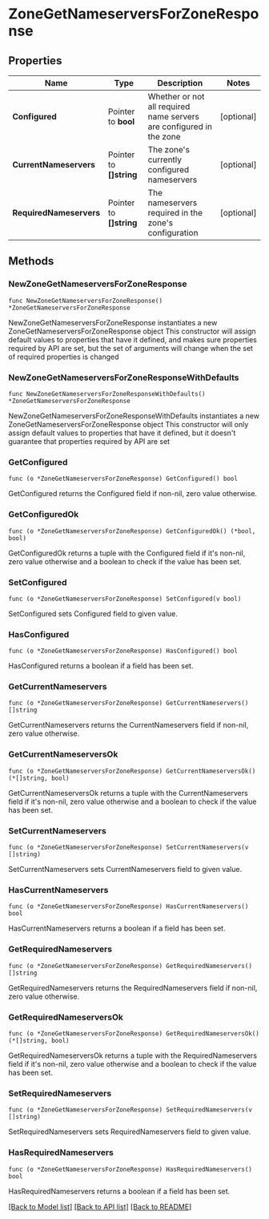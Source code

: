 # ZoneGetNameserversForZoneResponse

## Properties

Name | Type | Description | Notes
------------ | ------------- | ------------- | -------------
**Configured** | Pointer to **bool** | Whether or not all required name servers are configured in the zone | [optional] 
**CurrentNameservers** | Pointer to **[]string** | The zone&#39;s currently configured nameservers | [optional] 
**RequiredNameservers** | Pointer to **[]string** | The nameservers required in the zone&#39;s configuration | [optional] 

## Methods

### NewZoneGetNameserversForZoneResponse

`func NewZoneGetNameserversForZoneResponse() *ZoneGetNameserversForZoneResponse`

NewZoneGetNameserversForZoneResponse instantiates a new ZoneGetNameserversForZoneResponse object
This constructor will assign default values to properties that have it defined,
and makes sure properties required by API are set, but the set of arguments
will change when the set of required properties is changed

### NewZoneGetNameserversForZoneResponseWithDefaults

`func NewZoneGetNameserversForZoneResponseWithDefaults() *ZoneGetNameserversForZoneResponse`

NewZoneGetNameserversForZoneResponseWithDefaults instantiates a new ZoneGetNameserversForZoneResponse object
This constructor will only assign default values to properties that have it defined,
but it doesn't guarantee that properties required by API are set

### GetConfigured

`func (o *ZoneGetNameserversForZoneResponse) GetConfigured() bool`

GetConfigured returns the Configured field if non-nil, zero value otherwise.

### GetConfiguredOk

`func (o *ZoneGetNameserversForZoneResponse) GetConfiguredOk() (*bool, bool)`

GetConfiguredOk returns a tuple with the Configured field if it's non-nil, zero value otherwise
and a boolean to check if the value has been set.

### SetConfigured

`func (o *ZoneGetNameserversForZoneResponse) SetConfigured(v bool)`

SetConfigured sets Configured field to given value.

### HasConfigured

`func (o *ZoneGetNameserversForZoneResponse) HasConfigured() bool`

HasConfigured returns a boolean if a field has been set.

### GetCurrentNameservers

`func (o *ZoneGetNameserversForZoneResponse) GetCurrentNameservers() []string`

GetCurrentNameservers returns the CurrentNameservers field if non-nil, zero value otherwise.

### GetCurrentNameserversOk

`func (o *ZoneGetNameserversForZoneResponse) GetCurrentNameserversOk() (*[]string, bool)`

GetCurrentNameserversOk returns a tuple with the CurrentNameservers field if it's non-nil, zero value otherwise
and a boolean to check if the value has been set.

### SetCurrentNameservers

`func (o *ZoneGetNameserversForZoneResponse) SetCurrentNameservers(v []string)`

SetCurrentNameservers sets CurrentNameservers field to given value.

### HasCurrentNameservers

`func (o *ZoneGetNameserversForZoneResponse) HasCurrentNameservers() bool`

HasCurrentNameservers returns a boolean if a field has been set.

### GetRequiredNameservers

`func (o *ZoneGetNameserversForZoneResponse) GetRequiredNameservers() []string`

GetRequiredNameservers returns the RequiredNameservers field if non-nil, zero value otherwise.

### GetRequiredNameserversOk

`func (o *ZoneGetNameserversForZoneResponse) GetRequiredNameserversOk() (*[]string, bool)`

GetRequiredNameserversOk returns a tuple with the RequiredNameservers field if it's non-nil, zero value otherwise
and a boolean to check if the value has been set.

### SetRequiredNameservers

`func (o *ZoneGetNameserversForZoneResponse) SetRequiredNameservers(v []string)`

SetRequiredNameservers sets RequiredNameservers field to given value.

### HasRequiredNameservers

`func (o *ZoneGetNameserversForZoneResponse) HasRequiredNameservers() bool`

HasRequiredNameservers returns a boolean if a field has been set.


[[Back to Model list]](../README.md#documentation-for-models) [[Back to API list]](../README.md#documentation-for-api-endpoints) [[Back to README]](../README.md)


